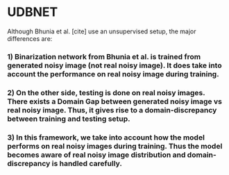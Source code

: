 # UDBNET

Although Bhunia et al. [cite] use an unsupervised setup, the major differences are:
### 1) Binarization network from Bhunia et al. is trained from generated noisy image (not real noisy image). It does take into account the performance on real noisy image during training. 
### 2) On the other side, testing is done on real noisy images.  There exists a Domain Gap between generated noisy image vs real noisy image. Thus, it gives rise to a domain-discrepancy between training and testing setup.
### 3) In this framework, we take into account how the model performs on real noisy images during training. Thus the model becomes aware of real noisy image distribution and domain-discrepancy is handled carefully.
